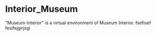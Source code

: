 # Interior_Museum
"Museum-Interior" is a virtual environment of Museum Interior.
fsefisef
fesifejgirjsgi
